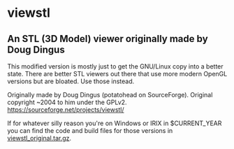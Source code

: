 # viewstl
## An STL (3D Model) viewer originally made by Doug Dingus
This modified version is mostly just to get the GNU/Linux copy into a better state. There are better STL viewers out there that use more modern OpenGL versions but are bloated. Use those instead.

Originally made by Doug Dingus (potatohead on SourceForge). Original copyright ~2004 to him under the GPLv2.
https://sourceforge.net/projects/viewstl/

If for whatever silly reason you're on Windows or IRIX in $CURRENT_YEAR you can find the code and build files for those versions in [viewstl_original.tar.gz](viewstl_original.tar.gz).
